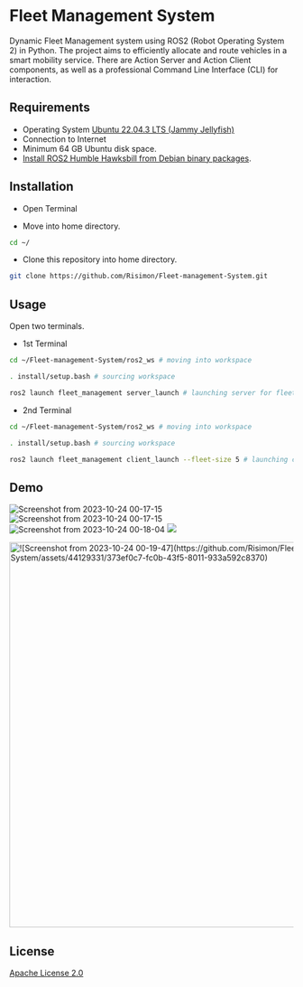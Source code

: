 # Fleet Management System

Dynamic Fleet Management system using ROS2 (Robot Operating System 2) in Python. The project aims to efficiently allocate and route vehicles in a
smart mobility service. There are Action Server and Action Client components, as well as
a professional Command Line Interface (CLI) for interaction.

## Requirements

- Operating System [Ubuntu 22.04.3 LTS (Jammy Jellyfish)](https://www.releases.ubuntu.com/jammy/)
- Connection to Internet
- Minimum 64 GB Ubuntu disk space.
- [Install ROS2 Humble Hawksbill from Debian binary packages](https://docs.ros.org/en/humble/Installation/Ubuntu-Install-Debians.html).


## Installation

- Open Terminal

- Move into home directory.

```bash
cd ~/
```

- Clone this repository into home directory.

```bash
git clone https://github.com/Risimon/Fleet-management-System.git
```

## Usage

Open two terminals.

- 1st Terminal

```bash
cd ~/Fleet-management-System/ros2_ws # moving into workspace
```
```bash
. install/setup.bash # sourcing workspace
```
```bash
ros2 launch fleet_management server_launch # launching server for fleet management
```
- 2nd Terminal

```bash
cd ~/Fleet-management-System/ros2_ws # moving into workspace
```
```bash
. install/setup.bash # sourcing workspace
```
```bash
ros2 launch fleet_management client_launch --fleet-size 5 # launching client with fleet size of 5
```

## Demo

<img alt="Screenshot from 2023-10-24 00-17-15" src="https://github.com/Risimon/Fleet-management-System/assets/44129331/3efaa0fe-0bcd-474b-96dc-0106c7db609b">

<img alt="Screenshot from 2023-10-24 00-17-15" src="https://github.com/Risimon/Fleet-management-System/assets/44129331/3efaa0fe-0bcd-474b-96dc-0106c7db609b">

<img alt="Screenshot from 2023-10-24 00-18-04" src="https://github.com/Risimon/Fleet-management-System/assets/44129331/626a2d48-4372-4d7d-88dc-b4efb6d3d745">

<img src="https://github.com/Risimon/Fleet-management-System/assets/44129331/557142ba-1cec-4114-991a-38efa032b853">

<img width="682" alt="![Screenshot from 2023-10-24 00-19-47](https://github.com/Risimon/Fleet-management-System/assets/44129331/373ef0c7-fc0b-43f5-8011-933a592c8370)
">

## License

[Apache License 2.0](https://www.apache.org/licenses/LICENSE-2.0)

